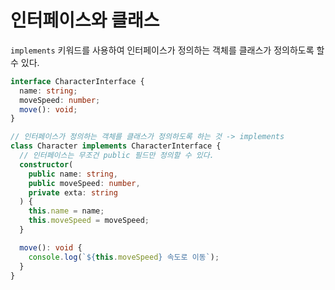 # 인터페이스와 클래스

`implements` 키워드를 사용하여 인터페이스가 정의하는 객체를 클래스가 정의하도록 할 수 있다.

```typescript
interface CharacterInterface {
  name: string;
  moveSpeed: number;
  move(): void;
}

// 인터페이스가 정의하는 객체를 클래스가 정의하도록 하는 것 -> implements
class Character implements CharacterInterface {
  // 인터페이스는 무조건 public 필드만 정의할 수 있다.
  constructor(
    public name: string,
    public moveSpeed: number,
    private exta: string
  ) {
    this.name = name;
    this.moveSpeed = moveSpeed;
  }

  move(): void {
    console.log(`${this.moveSpeed} 속도로 이동`);
  }
}

```

